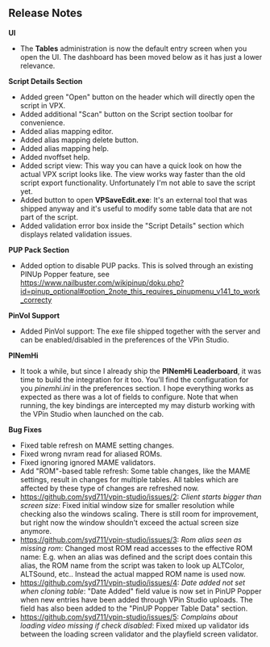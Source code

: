 ## Release Notes

**UI**
 - The **Tables** administration is now the default entry screen when you open the UI. The dashboard has been moved below as it has just a lower relevance. 

**Script Details Section**

- Added green "Open" button on the header which will directly open the script in VPX.
- Added additional "Scan" button on the Script section toolbar for convenience.
- Added alias mapping editor.
- Added alias mapping delete button.
- Added alias mapping help.
- Added nvoffset help.
- Added script view: This way you can have a quick look on how the actual VPX script looks like. The view works way faster than the old script export functionality. Unfortunately I'm not able to save the script yet.
- Added button to open **VPSaveEdit.exe**: It's an external tool that was shipped anyway and it's useful to modify some table data that are not part of the script.
- Added validation error box inside the "Script Details" section which displays related validation issues.

**PUP Pack Section**

- Added option to disable PUP packs. This is solved through an existing PINUp Popper feature, see https://www.nailbuster.com/wikipinup/doku.php?id=pinup_optional#option_2note_this_requires_pinupmenu_v141_to_work_correcty

**PinVol Support**

- Added PinVol support: The exe file shipped together with the server and can be enabled/disabled in the preferences of the VPin Studio.

**PINemHi**

- It took a while, but since I already ship the **PINemHi Leaderboard**, it was time to build the integration for it too. You'll find the configuration for you _pinemhi.ini_ in the preferences section. I hope everything works as expected as there was a lot of fields to configure. Note that when running, the key bindings are intercepted my may disturb working with the VPin Studio when launched on the cab.

**Bug Fixes**

- Fixed table refresh on MAME setting changes.
- Fixed wrong nvram read for aliased ROMs.
- Fixed ignoring ignored MAME validators.
- Add "ROM"-based table refresh: Some table changes, like the MAME settings, result in changes for multiple tables. All tables which are affected by these type of changes are refreshed now.
- https://github.com/syd711/vpin-studio/issues/2: _Client starts bigger than screen size_: Fixed initial window size for smaller resolution while checking also the windows scaling. There is still room for improvement, but right now the window shouldn't exceed the actual screen size anymore.
- https://github.com/syd711/vpin-studio/issues/3: _Rom alias seen as missing rom_: Changed most ROM read accesses to the effective ROM name: E.g. when an alias was defined and the script does contain this alias, the ROM name from the script was taken to look up ALTColor, ALTSound, etc.. Instead the actual mapped ROM name is used now.
- https://github.com/syd711/vpin-studio/issues/4: _Date added not set when cloning table_: "Date Added" field value is now set in PinUP Popper when new entries have been added through VPin Studio uploads. The field has also been added to the "PinUP Popper Table Data" section.
- https://github.com/syd711/vpin-studio/issues/5: _Complains about loading video missing if check disabled_: Fixed mixed up validator ids between the loading screen validator and the playfield screen validator.
